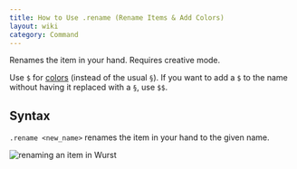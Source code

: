 ```yaml
---
title: How to Use .rename (Rename Items & Add Colors)
layout: wiki
category: Command
---
```

Renames the item in your hand. Requires creative mode.

Use `$` for [colors](http://minecraft.gamepedia.com/Formatting_codes) (instead of the usual `§`). If you want to add a `$` to the name without having it replaced with a `§`, use `$$`.

## Syntax
`.rename <new_name>` renames the item in your hand to the given name.

![renaming an item in Wurst](https://cloud.githubusercontent.com/assets/10100202/8334298/6a53d98e-1a97-11e5-9889-e11c5e05bb43.png)
